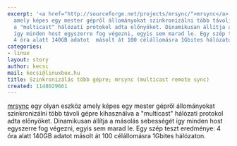 ```yaml
---
excerpt: '<a href="http://sourceforge.net/projects/mrsync/">mrsync</a> egy olyan eszköz
  amely képes egy mester gépről állományokat szinkronizálni több távoli gépre kihasználva
  a "multicast" hálózati protokol adta előnyöket. Dinamikusan állítja a másolás sebességét
  így minden host egyszerre fog végezni, egyis sem marad le. Egy szép teszt eredménye:
  4 óra alatt 140GB adatot  másolt át 100 célállomásra 1Gbites hálózaton.'
categories:
- linux
layout: story
author: kecsi
mail: kecsi@linuxbox.hu
title: Szinkronizálás több gépre; mrsync (multicast remote sync)
created: 1148029661
---
```

<a href="http://sourceforge.net/projects/mrsync/">mrsync</a> egy olyan eszköz amely képes egy mester gépről állományokat szinkronizálni több távoli gépre kihasználva a "multicast" hálózati protokol adta előnyöket. Dinamikusan állítja a másolás sebességét így minden host egyszerre fog végezni, egyis sem marad le. Egy szép teszt eredménye: 4 óra alatt 140GB adatot  másolt át 100 célállomásra 1Gbites hálózaton.
